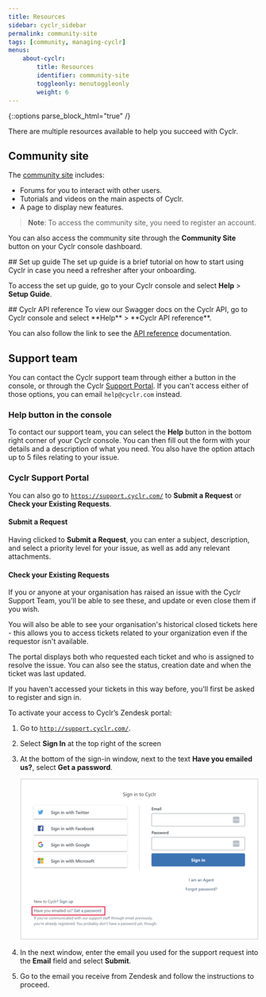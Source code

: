 ```yaml
---
title: Resources
sidebar: cyclr_sidebar
permalink: community-site
tags: [community, managing-cyclr]
menus:
    about-cyclr:
        title: Resources
        identifier: community-site
        toggleonly: menutoggleonly
        weight: 6
---
```

{::options parse_block_html="true" /}
<section class="card">
There are multiple resources available to help you succeed with Cyclr.

## Community site
The [community site](https://community.cyclr.com) includes:

*  Forums for you to interact with other users.
*  Tutorials and videos on the main aspects of Cyclr.
*  A page to display new features.

> **Note**: To access the community site, you need to register an account.

You can also access the community site through the **Community Site** button on your Cyclr console dashboard.


</section>
<section class="card">
## Set up guide
The set up guide is a brief tutorial on how to start using Cyclr in case you need a refresher after your onboarding.

To access the set up guide, go to your Cyclr console and select **Help** > **Setup Guide**.


</section>
<section class="card">
## Cyclr API reference
To view our Swagger docs on the Cyclr API, go to Cyclr console and select **Help** > **Cyclr API reference**.

You can also follow the link to see the [API reference](cyclr-api-reference) documentation.

</section>
<section class="card">

## Support team

You can contact the Cyclr support team through either a button in the console, or through the Cyclr [Support Portal](https://support.cyclr.com). If you can't access either of those options, you can email `help@cyclr.com` instead.

### Help button in the console

To contact our support team, you can select the **Help** button in the bottom right corner of your Cyclr console. You can then fill out the form with your details and a description of what you need. You also have the option attach up to 5 files relating to your issue.

### Cyclr Support Portal

 You can also go to [`https://support.cyclr.com/`](https://support.cyclr.com) to **Submit a Request** or **Check your Existing Requests**.

#### Submit a Request

Having clicked to **Submit a Request**, you can enter a subject, description, and select a priority level for your issue, as well as add any relevant attachments.

#### Check your Existing Requests

If you or anyone at your organisation has raised an issue with the Cyclr Support Team, you'll be able to see these, and update or even close them if you wish.  

You will also be able to see your organisation's historical closed tickets here - this allows you to access tickets related to your organization even if the requestor isn't available.

The portal displays both who requested each ticket and who is assigned to resolve the issue. You can also see the status, creation date and when the ticket was last updated.

If you haven't accessed your tickets in this way before, you'll first be asked to register and sign in.
    
To activate your access to Cyclr’s Zendesk portal:
1. Go to [`http://support.cyclr.com/`](https://support.cyclr.com).
2. Select **Sign In** at the top right of the screen
3. At the bottom of the sign-in window, next to the text **Have you emailed us?**, select **Get a password**.

    ![A screenshot of the Cyclr Zendesk sign-in page that highlights the Get a password link.](./images/zendesk-portal.png)

4. In the next window, enter the email you used for the support request into the **Email** field and select **Submit**.
5. Go to the email you receive from Zendesk and follow the instructions to proceed.

</section>

